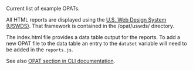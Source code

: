 Current list of example OPATs.

All HTML reports are displayed using the [U.S. Web Design System (USWDS)](https://designsystem.digital.gov). That framework is contained in the /opat/uswds/ directory.

The index.html file provides a data table output for the reports. To add a new OPAT file to the data table an entry to the `dataSet` variable will need to be added in the `reports.js`.

See also [OPAT section in CLI documentation](/docs/CLI.md#opats).
